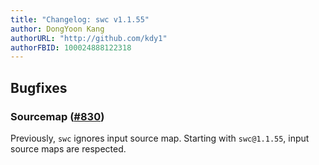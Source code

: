 ```yaml
---
title: "Changelog: swc v1.1.55"
author: DongYoon Kang
authorURL: "http://github.com/kdy1"
authorFBID: 100024888122318
---
```


## Bugfixes

### Sourcemap ([#830](https://github.com/swc-project/swc/pull/830))

Previously, `swc` ignores input source map. Starting with `swc@1.1.55`, input source maps are respected.

